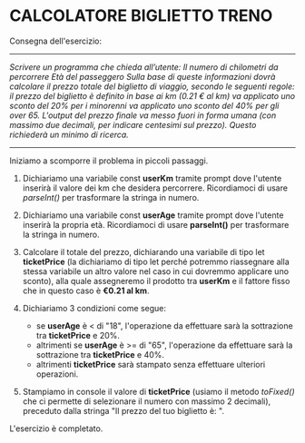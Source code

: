 # CALCOLATORE BIGLIETTO TRENO

Consegna dell'esercizio: 

---

_Scrivere un programma che chieda all’utente:
Il numero di chilometri da percorrere
Età del passeggero
Sulla base di queste informazioni dovrà calcolare il prezzo totale del biglietto di viaggio, secondo le seguenti regole:
il prezzo del biglietto è definito in base ai km (0.21 € al km)
va applicato uno sconto del 20% per i minorenni
va applicato uno sconto del 40% per gli over 65.
L'output del prezzo finale va messo fuori in forma umana (con massimo due decimali, per indicare centesimi sul prezzo).
Questo richiederà un minimo di ricerca._

---

Iniziamo a scomporre il problema in piccoli passaggi.

 1. Dichiariamo una variabile const **userKm** tramite prompt dove l'utente inserirà il valore dei km che desidera percorrere. Ricordiamoci di usare _parseInt()_ per trasformare la stringa in numero.
 
 2. Dichiariamo una variabile const **userAge** tramite prompt dove l'utente inserirà la propria età. Ricordiamoci di usare **parseInt()** per trasformare la stringa in numero.

 3. Calcolare il totale del prezzo, dichiarando una variabile di tipo let **ticketPrice** (la dichiariamo di tipo let perché potremmo riassegnare alla stessa variabile un altro valore nel caso in cui dovremmo applicare uno sconto), alla quale assegneremo il prodotto tra **userKm** e il fattore fisso che in questo caso è **€0.21 al km**.

 4. Dichiariamo 3 condizioni come segue:
    - se **userAge** è < di "18", l'operazione da effettuare sarà la sottrazione tra **ticketPrice** e 20%.
    - altrimenti se **userAge** è >=  di "65", l'operazione da effettuare sarà la sottrazione tra **ticketPrice** e 40%.
    - altrimenti **ticketPrice** sarà stampato senza effettuare ulteriori operazioni.

5. Stampiamo in console il valore di **ticketPrice** (usiamo il metodo _toFixed()_ che ci permette di selezionare il numero con massimo 2 decimali), preceduto dalla stringa "Il prezzo del tuo biglietto è: ".

L'esercizio è completato.